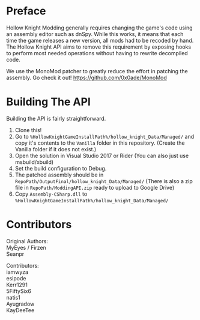 Preface
=======

Hollow Knight Modding generally requires changing the game's code using an assembly editor such as dnSpy.   While this works, it means that each time the game releases a new version, all mods had to be recoded by hand.  The Hollow Knight API aims to remove this requirement by exposing hooks to perform most needed operations without having to rewrite decompiled code.

We use the MonoMod patcher to greatly reduce the effort in patching the assembly.  Go check it out! https://github.com/0x0ade/MonoMod

Building The API 
============================
Building the API is fairly straightforward.

1. Clone this!
2. Go to `%HollowKnightGameInstallPath%/hollow_knight_Data/Managed/` and copy it's contents to the `Vanilla` folder in this repository. (Create the Vanilla folder if it does not exist.)
3. Open the solution in Visual Studio 2017 or Rider (You can also just use msbuild/xbuild)
4. Set the build configuration to Debug.
5. The patched assembly should be in `RepoPath/OutputFinal/hollow_knight_Data/Managed/` (There is also a zip file in `RepoPath/ModdingAPI.zip` ready to upload to Google Drive)
6. Copy `Assembly-CSharp.dll` to `%HollowKnightGameInstallPath%/hollow_knight_Data/Managed/`

Contributors
=======
Original Authors:  
MyEyes / Firzen  
Seanpr  

Contributors:  
iamwyza  
esipode  
Kerr1291  
5FiftySix6  
natis1  
Ayugradow  
KayDeeTee  
